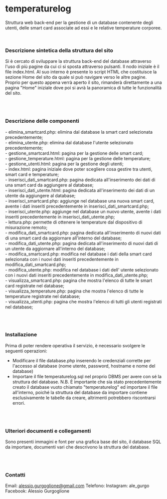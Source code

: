 <h1>temperaturelog</h1>

Struttura web back-end per la gestione di un database contenente degli utenti, delle smart card associate ad essi e le relative temperature corporee.

<br>
<h3><b>Descrizione sintetica della struttura del sito</b></h3>
Si è cercato di sviluppare la struttura back-end del database attraverso l'uso di più pagine da cui ci si sposta attraverso pulsanti. 
Il nodo iniziale è il file index.html. Al suo interno è presente lo script HTML che costituisce la sezione Home del sito da quale si può navigare verso le altre pagine.
Proprio per questo appena verrà aperto il sito, rimanderà direttamente a una pagina "Home" iniziale dove poi si avrà la panoramica di tutte le funzionalità del sito.

<br><br>
<h3><b>Descrizione delle componenti</b></h3>
- elimina_smartcard.php: elimina dal database la smart card selezionata precedentemente;
<br>
- elimina_utente.php: elimina dal database l'utente selezionato precedentemente;
<br>
- gestione_smartcard.html: pagina per la gestione delle smart card;
<br>
- gestione_temperature.html: pagina per la gestione delle temperature;
<br>
- gestione_utenti.html: pagina per la gestione degli utenti;
<br>
- index.html: pagina iniziale dove poter scegliere cosa gestire tra utenti, smart card e temperature;
<br>
- inserisci_dati_smartcard.php: pagina dedicata all'inserimento dei dati di una smart card da aggiungere al database;
<br>
- inserisci_dati_utente.html: pagina dedicata all'inserimento dei dati di un utente da aggiungere al database;
<br>
- inserisci_smartcard.php: aggiunge nel database una nuova smart card, avente i dati inseriti precedentemente in inserisci_dati_smartcard.php;
<br>
- inserisci_utente.php: aggiunge nel database un nuovo utente, avente i dati inseriti precedentemente in inserisci_dati_utente.php;
<br>
- lettura.php: permette di ottenere le temperature dal dispositivo di misurazione remoto;
<br>
- modifica_dati_smartcard.php: pagina dedicata all'inserimento di nuovi dati di una smart card da aggiornare all'interno del database;
<br>
- modifica_dati_utente.php: pagina dedicata all'inserimento di nuovi dati di un utente da aggiornare all'interno del database;
<br>
- modifica_smartcard.php: modifica nel database i dati della smart card selezionata con i  nuovi dati inseriti precedentemente in modifica_dati_smartcard.php;
<br>
- modifica_utente.php: modifica nel database i dati dell' utente selezionato con i  nuovi dati inseriti precedentemente in modifica_dati_utente.php;
<br>
- visualizza_smartcard.php: pagina che mostra l'elenco di tutte le smart card registrate nel database;
<br>
- visualizza_temperature.php: pagina che mostra l'elenco di tutte le temperature registrate nel database;
<br>
- visualizza_utenti.php: pagina che mostra l'elenco di tutti gli utenti registrati nel database;

<br><br>
<b><h3>Installazione</b></h3>
Prima di poter rendere operativa il servizio, è necessario svolgere le seguenti operazioni:
- Modificare il file database.php inserendo le credenziali corrette per l'accesso al database (nome utente, password, hostname e nome del database)
- Importare il file temperaturelog.sql nel proprio DBMS per avere con sé la struttura del database.
N.B. È importante che sia stato precedentemente creato il database vuoto chiamato "temperaturelog" ed importare il file all'interno, poiché la struttura del database da importare contiene esclusivamente le tabelle da creare, altrimenti potrebbero riscontrarsi errori.

<br><br>
<b><h3>Ulteriori documenti e collegamenti</b></h3>
Sono presenti immagini e font per una grafica base del sito, il database SQL da importare, documenti vari che descrivono la struttura del database.

<br><br>
<b><h3>Contatti</b></h3>
Email: alessio.gurgoglione@gmail.com
Telefono: 
Instagram: ale_gurgo
Facebook: Alessio Gurgoglione
